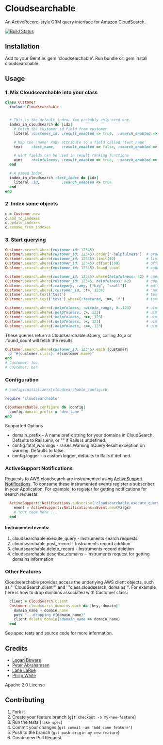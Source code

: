# Cloudsearchable
An ActiveRecord-style ORM query interface for [Amazon CloudSearch](https://aws.amazon.com/cloudsearch/).

[![Build Status](https://travis-ci.org/awslabs/cloudsearchable.svg)](https://travis-ci.org/awslabs/cloudsearchable)

## Installation
Add to your Gemfile: gem 'cloudsearchable'. Run bundle or: gem install cloudsearchable.

## Usage
### 1. Mix Cloudsearchable into your class
```ruby
class Customer
  include Cloudsearchable


  # This is the default index. You probably only need one.
  index_in_cloudsearch do |idx|
    # Fetch the customer_id field from customer
    literal :customer_id, :result_enabled => true,  :search_enabled => true, :source => Proc.new { customer }

    # Map the 'name' Ruby attribute to a field called 'test_name'
    text    :test_name,   :result_enabled => false, :search_enabled => true, :source => :name

    # uint fields can be used in result ranking functions
    uint    :helpfulness, :result_enabled => true,  :search_enabled => false do; 1234 end
  end

  # A named index.
  index_in_cloudsearch :test_index do |idx|
    literal :id,          :search_enabled => true
  end
end
```
### 2. Index some objects
```ruby
c = Customer.new
c.add_to_indexes
c.update_indexes
c.remove_from_indexes
```
### 3. Start querying
```ruby
Customer.search.where(customer_id: 12345)
Customer.search.where(customer_id: 12345).order('-helpfulness')  # ordering
Customer.search.where(customer_id: 12345).limit(10)              # limit, default 100000
Customer.search.where(customer_id: 12345).offset(100)            # offset
Customer.search.where(customer_id: 12345).found_count            # count

Customer.search.where(customer_id: 12345).where(helpfulness: 42) # query chain
Customer.search.where(customer_id: 12345, helpfulness: 42)       # query chain from hash
Customer.search.where(:category, :any, ["big", "small"])         # multiple values
Customer.search.where(:customer_id, :!=, 1234)                   # "not equal to" operator
Customer.search.text('test')                                     # text search
Customer.search.text('test').where(:featured, :==, 'f')          # text search with other fields

Customer.search.where(:helpfulness, :within_range, 0..123)       # uint range query, string range works too
Customer.search.where(:helpfulness, :>, 123)                     # uint greather than
Customer.search.where(:helpfulness, :>=, 123)                    # uint greather than or equal to
Customer.search.where(:helpfulness, :<, 123)                     # uint less than
Customer.search.where(:helpfulness, :<=, 123)                    # uint less than or equal to
```
These queries return a Cloudsearchable::Query, calling .to_a or .found_count will fetch the results
```ruby
Customer.search.where(customer_id: 12345).each |customer|
  p "#{customer.class}: #{customer.name}"
end
# Customer: foo
# Customer: bar
```
### Configuration
```ruby
# config\initializers\cloudsearchable_config.rb

require 'cloudsearchable'

Cloudsearchable.configure do |config|
  config.domain_prefix = "dev-lane-"
end
```
Supported Options
* domain_prefix - A name prefix string for your domains in CloudSearch. Defaults to Rails.env, or "" if Rails is undefined.
* config.fatal_warnings - raises WarningInQueryResult exception on warning. Defaults to false.
* config.logger - a custom logger, defaults to Rails if defined.

### ActiveSupport Notifications

Requests to AWS cloudsearch are instrumented using [ActiveSupport Notifications](http://api.rubyonrails.org/classes/ActiveSupport/Notifications.html). To consume these instrumented events register a subscriber in your Application. For example, to register for getting notifications for search requests:

```ruby
  ActiveSupport::Notifications.subscribe('cloudsearchable.execute_query') do |*args|
    event = ActiveSupport::Notifications::Event.new(*args)
    # Your code here ...
  end
```

#### Instrumented events:

1. cloudsearchable.execute_query - Instruments search requests
2. cloudsearchable.post_record - Instruments record addition
3. cloudsearchable.delete_record - Instruments record deletion
4. cloudsearchable.describe_domains - Instruments request for getting domains information

### Other Features

Cloudsearchable provides access the underlying AWS client objects, such as '''CloudSearch.client''' and '''class.cloudsearch_domains'''. For example here is how to drop domains associated with Customer class:

```ruby
  client = CloudSearch.client
  Customer.cloudsearch_domains.each do |key, domain|
    domain_name = domain.name
    puts "...dropping #{domain_name}"
    client.delete_domain(:domain_name => domain_name)
  end
```

See spec tests and source code for more information.

## Credits

* [Logan Bowers](https://github.com/loganb)
* [Peter Abrahamsen](https://github.com/rainhead)
* [Lane LaRue](https://github.com/luxx)
* [Philip White](https://github.com/philipmw)

Apache 2.0 License

## Contributing

1. Fork it
2. Create your feature branch (`git checkout -b my-new-feature`)
3. Run the tests (`rake spec`)
4. Commit your changes (`git commit -am 'Add some feature'`)
5. Push to the branch (`git push origin my-new-feature`)
6. Create new Pull Request
